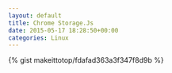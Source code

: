 ```yaml
---
layout: default                                                                                                              
title: Chrome Storage.Js                                                                                                                       
date: 2015-05-17 18:28:50+00:00                                                                                                                        
categories: Linux                                                                                                                
---                                                                                                                              
```


{% gist makeittotop/fdafad363a3f347f8d9b %}                                                                                                           


